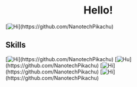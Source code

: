 <h1 align="center" color="#8700ff">
Hello!
</h1>

[![Hi](https://readme-typing-svg.herokuapp.com?font=Cascadia+Code&duration=3000&color=0ABAB5&background=F8FF0000&vCenter=true&multiline=true&width=500&height=200&lines=%3E+Hi+I+am+NanotechPikachu;%3E+I+am+16+years+old;%3E+I+am+a+student+by+profession;%3E+Also+a+programmer+by+passion;++;%3E+Mainly+working+with+AOIJS;)](https://github.com/NanotechPikachu)

<h2>
Skills
</h2>

[![Hi](https://readme-typing-svg.herokuapp.com?font=Cascadia+Code&duration=2000&color=0ABAB5&background=F8FF0000&vCenter=true&multiline=true&width=500&height=200&lines=Advanced+AOI+JS+programmer;)](https://github.com/NanotechPikachu)
[![Hu](https://readme-typing-svg.herokuapp.com?font=Cascadia+Code&duration=2000&color=0ABAB5&background=F8FF0000&vCenter=true&multiline=true&width=500&height=200&lines=Web+documentation+maker;)](https://github.com/NanotechPikachu)
[![Hi](https://readme-typing-svg.herokuapp.com?font=Cascadia+Code&duration=2000&color=0ABAB5&background=F8FF0000&vCenter=true&multiline=true&width=500&height=200&lines=Basic+DiscordJS;)](https://github.com/NanotechPikachu)
[![Hi](https://readme-typing-svg.herokuapp.com?font=Cascadia+Code&duration=2000&color=0ABAB5&background=F8FF0000&vCenter=true&multiline=true&width=500&height=200&lines=Basic+JS;)](https://github.com/NanotechPikachu)
